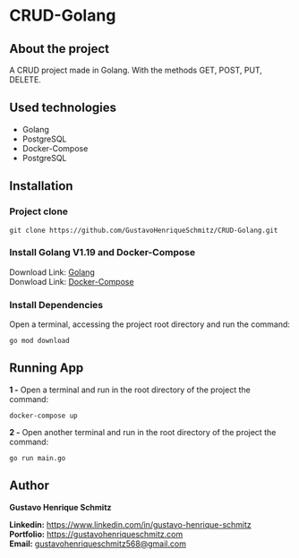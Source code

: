 # CRUD-Golang

## About the project
A CRUD project made in Golang. With the methods GET, POST, PUT, DELETE.

## Used technologies
- Golang
- PostgreSQL
- Docker-Compose
- PostgreSQL

## Installation
### Project clone

```
git clone https://github.com/GustavoHenriqueSchmitz/CRUD-Golang.git
```

### Install Golang V1.19 and Docker-Compose
Download Link: [Golang](https://go.dev/dl/)  
Donwload Link: [Docker-Compose](https://docs.docker.com/compose/install/)

### Install Dependencies
Open a terminal, accessing the project root directory and run the command:
```
go mod download
```

## Running App
**1 -** Open a terminal and run in the root directory of the project the command:
```
docker-compose up
```  

**2 -** Open another terminal and run in the root directory of the project the command:
```
go run main.go
```

## Author
**Gustavo Henrique Schmitz**

**Linkedin:** https://www.linkedin.com/in/gustavo-henrique-schmitz  
**Portfolio:** https://gustavohenriqueschmitz.com  
**Email:** gustavohenriqueschmitz568@gmail.com  
